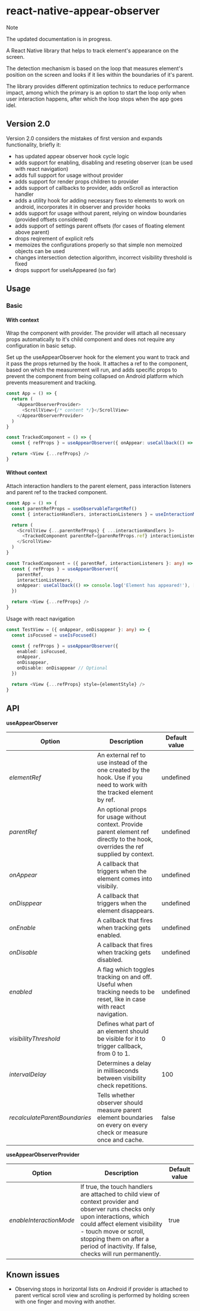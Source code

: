 <h1>react-native-appear-observer</h1>

> [!NOTE]
> The updated documentation is in progress.

<p>A React Native library that helps to track element's appearance on the screen.</p>
<p>The detection mechanism is based on the loop that measures element's position on the screen and looks if it lies within the boundaries of it's parent.</p>
<p>The library provides different optimization technics to reduce performance impact, among which the primary is an option to start the loop only when user interaction happens, after which the loop stops when the app goes idel.</p>

<h2>Version 2.0</h2>

Version 2.0 considers the mistakes of first version and expands functionality, briefly it:

- has updated appear observer hook cycle logic
- adds support for enabling, disabling and reseting observer (can be used with react navigation)
- adds full support for usage without provider
- adds support for render props children to provider
- adds support of callbacks to provider, adds onScroll as interaction handler
- adds a utility hook for adding necessary fixes to elements to work on android,
  incorporates it in observer and provider hooks
- adds support for usage without parent, relying on window boundaries (provided offsets considered)
- adds support of settings parent offsets (for cases of floating element above parent)
- drops reqirement of explicit refs
- memoizes the configurations properly so that simple non memoized objects can be used
- changes intersection detection algorithm, incorrect visibility threshold is fixed
- drops support for useIsAppeared (so far)

<h2>Usage</h2>

<h3>Basic</h3>
<h4>With context</h4>

<p>Wrap the component with provider. The provider will attach all necessary props automatically to it's child component and does not require any configuration in basic setup.</p>
<p>Set up the useAppearObserver hook for the element you want to track and it pass the props returned by the hook. It attaches a ref to the component, based on which the measurement will run, and adds specific props to prevent the component from being collapsed on Android platform which prevents measurement and tracking.</p>

```ts
const App = () => {
  return (
    <AppearObserverProvider>
      <ScrollView>{/* content */}</ScrollView>
    </AppearObserverProvider>
  )
}

const TrackedComponent = () => {
  const { refProps } = useAppearObserver({ onAppear: useCallback(() => console.log('Element has appeared!'), []) })

  return <View {...refProps} />
}
```

<h4>Without context</h4>
<p>Attach interaction handlers to the parent element, pass interaction listeners and parent ref to the tracked component.</p>

```ts
const App = () => {
  const parentRefProps = useObservableTargetRef()
  const { interactionHandlers, interactionListeners } = useInteractionManager()

  return (
    <ScrollView {...parentRefProps} { ...interactionHandlers }>
      <TrackedComponent parentRef={parenRefProps.ref} interactionListeners={interactionListeners} />
    </ScrollView>
  )
}

const TrackedComponent = ({ parentRef, interactionListeners }: any) => {
  const { refProps } = useAppearObserver({
    parentRef,
    interactionListeners,
    onAppear: useCallback(() => console.log('Element has appeared!'), [])
  })

  return <View {...refProps} />
}
```

Usage with react navigation

```ts
const TestView = ({ onAppear, onDisappear }: any) => {
  const isFocused = useIsFocused()

  const { refProps } = useAppearObserver({
    enabled: isFocused,
    onAppear,
    onDisappear,
    onDisable: onDisappear // Optional
  })

  return <View {...refProps} style={elementStyle} />
}
```

<h2>API</h2>

<b>useAppearObserver</b>

| Option                        | Description                                                                                                        | Default value |
| ----------------------------- | ------------------------------------------------------------------------------------------------------------------ | ------------- |
| _elementRef_                  | An external ref to use instead of the one created by the hook. Use if you need to work with the tracked element by ref. | undefined     |
| _parentRef_                   | An optional props for usage without context. Provide parent element ref directly to the hook, overrides the ref supplied by context. | undefined     |
| _onAppear_                    | A callback that triggers when the element comes into visibily.                                                     | undefined     |
| _onDisppear_                  | A callback that triggers when the element disappears.                                                              | undefined     |
| _onEnable_                    | A callback that fires when tracking gets enabled.                                                                  | undefined     |
| _onDisable_                   | A callback that fires when tracking gets disabled.                                                                | undefined     |
| _enabled_                     | A flag which toggles tracking on and off. Useful when tracking needs to be reset, like in case with react navigation. | undefined     |
| _visibilityThreshold_         | Defines what part of an element should be visible for it to trigger callback, from 0 to 1.                         | 0             |
| _intervalDelay_               | Determines a delay in milliseconds between visibility check repetitions.                                           | 100           |
| _recalculateParentBoundaries_ | Tells whether observer should measure parent element boundaries on every on every check or measure once and cache. | false         |

<b>useAppearObserverProvider</b>

| Option                  | Description                                                                                                                                                                                                                                                                     | Default value |
| ----------------------- | ------------------------------------------------------------------------------------------------------------------------------------------------------------------------------------------------------------------------------------------------------------------------------- | ------------- |
| _enableInteractionMode_ | If true, the touch handlers are attached to child view of context provider and observer runs checks only upon interactions, which could affect element visibility - touch move or scroll, stopping them on after a period of inactivity. If false, checks will run permanently. | true          |

<h2>Known issues</h2>

- Observing stops in horizontal lists on Android if provider is attached to parent vertical scroll view and scrolling is performed by
  holding screen with one finger and moving with another.
